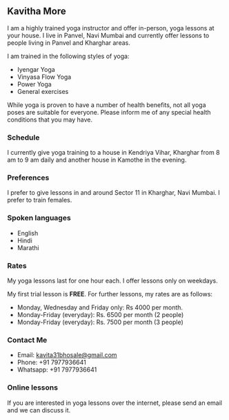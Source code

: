 ## Kavitha More

I am a highly trained yoga instructor and offer in-person, yoga lessons at your house.
I live in Panvel, Navi Mumbai and currently offer lessons to people living in 
Panvel and Kharghar areas.

I am trained in the following styles of yoga:

* Iyengar Yoga
* Vinyasa Flow Yoga
* Power Yoga
* General exercises

While yoga is proven to have a number of health benefits, not all yoga
poses are suitable for everyone. Please inform me of any special health conditions that you may have.

### Schedule

I currently give yoga training to a house in Kendriya Vihar, Kharghar from 8 am to 9 am daily and another house in Kamothe in the evening.

### Preferences

I prefer to give lessons in and around Sector 11 in Kharghar, Navi Mumbai.
I prefer to train females.

### Spoken languages

* English
* Hindi
* Marathi

### Rates

My yoga lessons last for one hour each. I offer lessons only on weekdays.

My first trial lesson is **FREE**. For further lessons, my rates are as follows:

* Monday, Wednesday and Friday only: Rs 4000 per month.
* Monday-Friday (everyday): Rs. 6500 per month (2 people)
* Monday-Friday (everyday): Rs. 7500 per month (3 people)

### Contact Me

* Email: kavita31bhosale@gmail.com
* Phone: +91 7977936641
* Whatsapp: +91 7977936641

### Online lessons

If you are interested in yoga lessons over the internet, please send
an email and we can discuss it.

